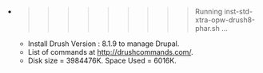 * >>>>>>>>> Running inst-std-xtra-opw-drush8-phar.sh ...
  * Install  Drush Version : 8.1.9  to manage Drupal.
  * List of commands at http://drushcommands.com/.
  * Disk size = 3984476K. Space Used = 6016K.
